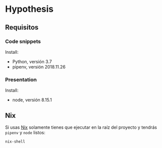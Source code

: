 # Hypothesis

## Requisitos

### Code snippets
Install:

- Python, versión 3.7
- pipenv, versión 2018.11.26

### Presentation
Install:

- node, versión 8.15.1

## Nix
Si usas [Nix](https://nixos.org/nix/) solamente tienes que ejecutar en la raíz del
proyecto y tendrás `pipenv` y `node` listos:

```
nix-shell
```
